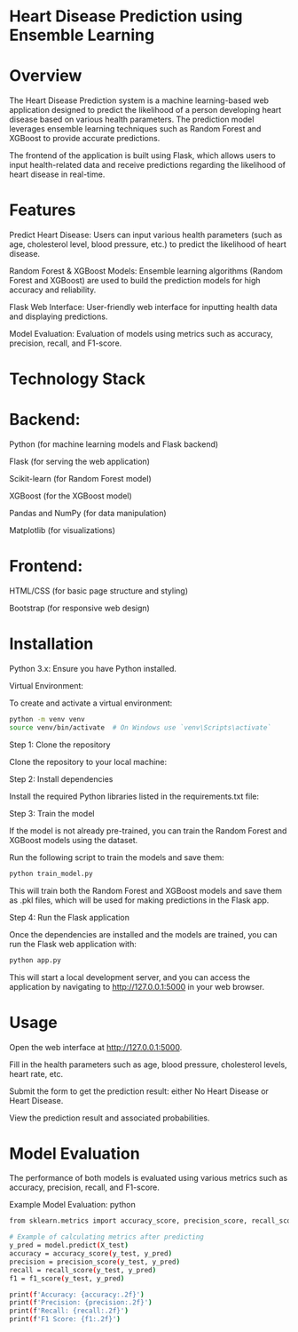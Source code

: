 

# Heart Disease Prediction using Ensemble Learning

# Overview
The Heart Disease Prediction system is a machine learning-based web application designed to predict the likelihood of a person developing heart disease based on various health parameters. The prediction model leverages ensemble learning techniques such as Random Forest and XGBoost to provide accurate predictions.

The frontend of the application is built using Flask, which allows users to input health-related data and receive predictions regarding the likelihood of heart disease in real-time.

# Features
Predict Heart Disease: Users can input various health parameters (such as age, cholesterol level, blood pressure, etc.) to predict the likelihood of heart disease.

Random Forest & XGBoost Models: Ensemble learning algorithms (Random Forest and XGBoost) are used to build the prediction models for high accuracy and reliability.

Flask Web Interface: User-friendly web interface for inputting health data and displaying predictions.

Model Evaluation: Evaluation of models using metrics such as accuracy, precision, recall, and F1-score.

# Technology Stack
# Backend:

Python (for machine learning models and Flask backend)

Flask (for serving the web application)

Scikit-learn (for Random Forest model)

XGBoost (for the XGBoost model)

Pandas and NumPy (for data manipulation)

Matplotlib (for visualizations)

# Frontend:

HTML/CSS (for basic page structure and styling)

Bootstrap (for responsive web design)

# Installation

Python 3.x: Ensure you have Python installed.

Virtual Environment: 

To create and activate a virtual environment:

```bash
python -m venv venv
source venv/bin/activate  # On Windows use `venv\Scripts\activate`
```
Step 1: Clone the repository

Clone the repository to your local machine:

Step 2: Install dependencies

Install the required Python libraries listed in the requirements.txt file:


Step 3: Train the model 

If the model is not already pre-trained, you can train the Random Forest and XGBoost models using the dataset.

Run the following script to train the models and save them:

```bash
python train_model.py
```
This will train both the Random Forest and XGBoost models and save them as .pkl files, which will be used for making predictions in the Flask app.

Step 4: Run the Flask application

Once the dependencies are installed and the models are trained, you can run the Flask web application with:

```bash
python app.py
```
This will start a local development server, and you can access the application by navigating to http://127.0.0.1:5000 in your web browser.

# Usage
Open the web interface at http://127.0.0.1:5000.

Fill in the health parameters such as age, blood pressure, cholesterol levels, heart rate, etc.

Submit the form to get the prediction result: either No Heart Disease or Heart Disease.

View the prediction result and associated probabilities.

# Model Evaluation
The performance of both models is evaluated using various metrics such as accuracy, precision, recall, and F1-score.

Example Model Evaluation:
python
```bash
from sklearn.metrics import accuracy_score, precision_score, recall_score, f1_score

# Example of calculating metrics after predicting
y_pred = model.predict(X_test)
accuracy = accuracy_score(y_test, y_pred)
precision = precision_score(y_test, y_pred)
recall = recall_score(y_test, y_pred)
f1 = f1_score(y_test, y_pred)

print(f'Accuracy: {accuracy:.2f}')
print(f'Precision: {precision:.2f}')
print(f'Recall: {recall:.2f}')
print(f'F1 Score: {f1:.2f}')
```
